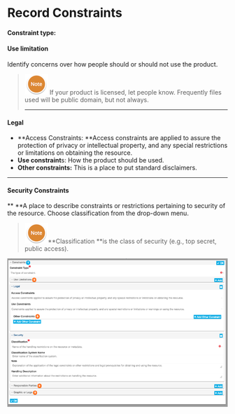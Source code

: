 # Record Constraints

#### Constraint type:

#### **Use limitation**

Identify concerns over how people should or should not use the product.

> ![](/assets/NoteSmall.png) If your product is licensed, let people know. Frequently files used will be public domain, but not always.
>
> ---

#### **Legal**

* **Access Constraints: **Access constraints are applied to assure the protection of privacy or intellectual property, and any special restrictions or limitations on obtaining the resource.
* **Use constraint**s: How the product should be used.
* **Other constraints:** This is a place to put standard disclaimers.

---

#### **Security Constraints**

** **A place to describe constraints or restrictions pertaining to security of the resource.  Choose classification from the drop-down menu.

> ![](/assets/NoteSmall.png)**Classification **is the class of security \(e.g., top secret, public access\).

![](/assets/ConstraintsScreenshot.png)

